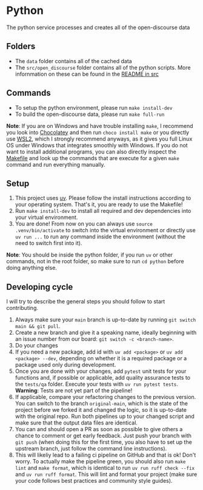 # Python

The python service processes and creates all of the open-discourse data

## Folders

- The `data` folder contains all of the cached data
- The `src/open_discourse` folder contains all of the python scripts. More infornmation on these can be found in the [README in src](./src/README.md)

## Commands

- To setup the python environment, please run `make install-dev`
- To build the open-discourse data, please run `make full-run`

**Note**: If you are on Windows and have trouble installing `make`, I recommend you look into [Chocolatey](https://chocolatey.org/install) and then run `choco install make` or you directly use [WSL2](https://learn.microsoft.com/en-us/windows/wsl/install), which I strongly recommend anyways, as it gives you full Linux OS under Windows that integrates smoothly with Windows. If you do not want to install additional programs, you can also directly inspect the [Makefile](./Makefile) and look up the commands that are execute for a given `make` command and run everything manually.

## Setup

1. This project uses [uv](https://docs.astral.sh/uv/). Please follow the install instructions according to your operating system. That's it, you are ready to use the Makefile!
2. Run `make install-dev` to install all required and dev dependencies into your virtual environment.
3. You are done! From now on you can always use `source .venv/bin/activate` to switch into the virtual environment or directly use `uv run ...` to run any command inside the environment (without the need to switch first into it).

**Note**: You should be inside the python folder, if you run `uv` or other commands, not in the root folder, so make sure to run `cd python` before doing anything else.

## Developing cycle

I will try to describe the general steps you should follow to start contributing.

1. Always make sure your `main` branch is up-to-date by running `git switch main && git pull`.
2. Create a new branch and give it a speaking name, ideally beginning with an issue number from our board: `git switch -c <branch-name>`.
3. Do your changes
4. If you need a new package, add id with `uv add <package>` or `uv add <package> --dev`, depending on whether it is a required package or a package used only during development.
5. Once you are done with your changes, add `pytest` unit tests for your functions and, if possible or applicable, add quality assurance tests to the `tests/qa` folder. Execute your tests with `uv run pytest tests`. **Warning**: Tests are not yet part of the pipeline!
6. If applicable, compare your refactoring changes to the previous version. You can switch to the branch `original-main`, which is the state of the project before we forked it and changed the logic, so it is up-to-date with the original repo. Run both pipelines up to your changed script and make sure that the output data files are identical.
7. You can and should open a PR as soon as possible to give others a chance to comment or get early feedback. Just push your branch with `git push` (when doing this for the first time, you also have to set up the upstream branch, just follow the command line instructions).
8. This will likeliy lead to a failing ci pipeline on GitHub and that is ok! Don't worry. To actually make the pipeline green, you should also run `make lint` and `make format`, which is identical to run `uv run ruff check --fix` and `uv run ruff format`. This will lint and format your project (make sure your code follows best practices and community style guides).

